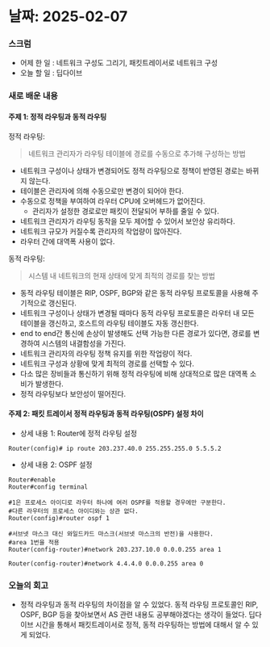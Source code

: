 # 날짜: 2025-02-07

### 스크럼
- 어제 한 일 : 네트워크 구성도 그리기, 패킷트레이서로 네트워크 구성
- 오늘 할 일 : 딥다이브

### 새로 배운 내용
#### 주제 1: 정적 라우팅과 동적 라우팅
정적 라우팅: 
> 네트워크 관리자가 라우팅 테이블에 경로를 수동으로 추가해 구성하는 방법
- 네트워크 구성이나 상태가 변경되어도 정적 라우팅으로 정책이 반영된 경로는 바뀌지 않는다.
- 테이블은 관리자에 의해 수동으로만 변경이 되어야 한다.
- 수동으로 정책을 부여하여 라우터 CPU에 오버헤드가 없어진다.
    - 관리자가 설정한 경로로만 패킷이 전달되어 부하를 줄일 수 있다.
- 네트워크 관리자가 라우팅 동작을 모두 제어할 수 있어서 보안상 유리하다.
- 네트워크 규모가 커질수록 관리자의 작업량이 많아진다.
- 라우터 간에 대역폭 사용이 없다.

동적 라우팅: 
> 시스템 내 네트워크의 현재 상태에 맞게 최적의 경로를 찾는 방법
- 동적 라우팅 테이블은 RIP, OSPF, BGP와 같은 동적 라우팅 프로토콜을 사용해 주기적으로 갱신된다.
- 네트워크 구성이나 상태가 변경될 때마다 동적 라우팅 프로토콜은 라우터 내 모든 테이블을 갱신하고, 호스트의 라우팅 테이블도 자동 갱신한다.
- end to end간 통신에 손상이 발생해도 선택 가능한 다른 경로가 있다면, 경로를 변경하여 시스템의 내결함성을 가진다.
- 네트워크 관리자의 라우팅 정책 유지를 위한 작업량이 적다.
- 네트워크 구성과 상황에 맞게 최적의 경로를 선택할 수 있다.
- 다소 많은 장비들과 통신하기 위해 정적 라우팅에 비해 상대적으로 많은 대역폭 소비가 발생한다.
- 정적 라우팅보다 보안성이 떨어진다.

#### 주제 2: 패킷 트레이서 정적 라우팅과 동적 라우팅(OSPF) 설정 차이
- 상세 내용 1: Router에 정적 라우팅 설정
```
Router(config)# ip route 203.237.40.0 255.255.255.0 5.5.5.2
```
- 상세 내용 2: OSPF 설정
```
Router#enable
Router#config terminal
 
#1은 프로세스 아이디로 라우터 하나에 여러 OSPF를 적용할 경우에만 구분한다.
#다른 라우터의 프로세스 아이디와는 상관 없다.
Router(config)#router ospf 1

#서브넷 마스크 대신 와일드카드 마스크(서브넷 마스크의 반전)을 사용한다.
#area 1번을 적용
Router(config-router)#network 203.237.10.0 0.0.0.255 area 1

Router(config-router)#network 4.4.4.0 0.0.0.255 area 0
```
### 오늘의 회고
- 정적 라우팅과 동적 라우팅의 차이점을 알 수 있었다. 동적 라우팅 프로토콜인 RIP, OSPF, BGP 등을 찾아보면서 AS 관련 내용도 공부해야겠다는 생각이 들었다. 딥다이브 시간을 통해서 패킷트레이서로 정적, 동적 라우팅하는 방법에 대해서 알 수 있게 되었다.
